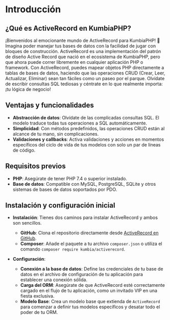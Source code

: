 # Introducción

## ¿Qué es ActiveRecord en KumbiaPHP?  
¡Bienvenidos al emocionante mundo de ActiveRecord para KumbiaPHP! 🌟 Imagina poder manejar tus bases de datos con la
facilidad de jugar con bloques de construcción. ActiveRecord es una implementación del patrón de diseño Active Record
que nació en el ecosistema de KumbiaPHP, pero que ahora puede correr libremente en cualquier aplicación PHP o framework.
Con ActiveRecord, puedes mapear objetos PHP directamente a tablas de bases de datos, haciendo que las operaciones CRUD
(Crear, Leer, Actualizar, Eliminar) sean tan fáciles como un paseo por el parque. Olvídate de escribir consultas SQL
tediosas y céntrate en lo que realmente importa: ¡tu lógica de negocio!

## Ventajas y funcionalidades
- **Abstracción de datos**: Olvídate de las complicadas consultas SQL. El modelo traduce todas tus operaciones a SQL
  automáticamente.
- **Simplicidad**: Con métodos predefinidos, las operaciones CRUD están al alcance de tu mano, sin complicaciones.
- **Validaciones y callbacks**: Activa validaciones y acciones en momentos específicos del ciclo de vida de tus modelos
  con solo un par de líneas de código.

## Requisitos previos
- **PHP**: Asegúrate de tener PHP 7.4 o superior instalado.
- **Base de datos**: Compatible con MySQL, PostgreSQL, SQLite y otros sistemas de bases de datos soportados por PDO.

## Instalación y configuración inicial
- **Instalación**: Tienes dos caminos para instalar ActiveRecord y ambos son sencillos.
  - **GitHub**: Clona el repositorio directamente desde [ActiveRecord en GitHub](https://github.com/KumbiaPHP/ActiveRecord/).
  - **Composer**: Añade el paquete a tu archivo `composer.json` o utiliza el comando `composer require kumbia/activerecord`.

- **Configuración**:
  - **Conexión a la base de datos**: Define las credenciales de tu base de datos en el archivo de configuración de tu
    aplicación para establecer una conexión sólida.
  - **Carga del ORM**: Asegúrate de que ActiveRecord esté correctamente cargado en el flujo de tu aplicación, como un
    invitado VIP en una fiesta exclusiva.
  - **Modelo Base**: Crea un modelo base que extienda de `ActiveRecord` para comenzar a definir tus modelos específicos
    y desatar todo el poder de tu ORM.